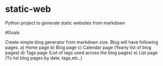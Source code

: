 # static-web
Python project to generate static websites from markdown

#Goals

Create simple blog generator from markdown size.
Blog will have following pages.
a) Home page
b) Blog page
c) Calendar page (Yearly list of blog pages)
d) Tags page (List of tags used across the blog pages)
e) List page (To list blog pages by date, tags,etc.,)
